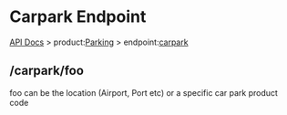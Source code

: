 # Carpark Endpoint

[API Docs](hxapi/) > product:[Parking](hxapi/parking) > endpoint:[carpark](hxapi/parking/av)


## /carpark/foo

foo can be the location (Airport, Port etc) or a specific car park product code

